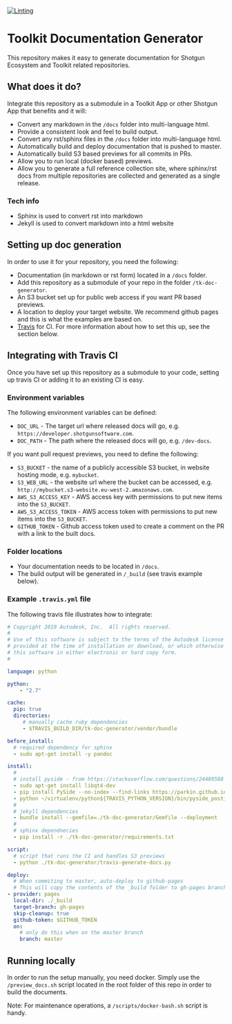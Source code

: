 [![Linting](https://img.shields.io/badge/PEP8%20by-Hound%20CI-a873d1.svg)](https://houndci.com)

# Toolkit Documentation Generator

This repository makes it easy to generate documentation for 
Shotgun Ecosystem and Toolkit related repositories.

## What does it do?

Integrate this repository as a submodule in a Toolkit App or other 
Shotgun App that benefits and it will:
 
- Convert any markdown in the `/docs` folder into multi-language html.
- Provide a consistent look and feel to build output.
- Convert any rst/sphinx files in the `/docs` folder into multi-language html.
- Automatically build and deploy documentation that is pushed to master.
- Automatically build S3 based previews for all commits in PRs.
- Allow you to run local (docker based) previews.
- Allow you to generate a full reference collection site, where sphinx/rst
  docs from multiple repositories are collected and generated as a single release.

### Tech info

- Sphinx is used to convert rst into markdown
- Jekyll is used to convert markdown into a html website


## Setting up doc generation

In order to use it for your repository, you need the following:
 
- Documentation (in markdown or rst form) located in a `/docs` folder.
- Add this repository as a submodule of your repo in the folder `/tk-doc-generator`.
- An S3 bucket set up for public web access if you want PR based previews.
- A location to deploy your target website. We recommend github pages and this
  is what the examples are based on. 
- [Travis](https://travis-ci.org) for CI. For more information about how to set this up,
  see the section below.


## Integrating with Travis CI

Once you have set up this repository as a submodule to your code, setting up 
travis CI or adding it to an existing CI is easy.

### Environment variables

The following environment variables can be defined:

- `DOC_URL` - The target url where released docs will go, e.g. `https://developer.shotgunsoftware.com`.
- `DOC_PATH` - The path where the released docs will go, e.g. `/dev-docs`. 

If you want pull request previews, you need to define the following:

- `S3_BUCKET` - the name of a publicly accessible S3 bucket, in website hosting mode, e.g. `mybucket`.
- `S3_WEB_URL` - the website url where the bucket can be accessed, e.g. `http://mybucket.s3-website.eu-west-2.amazonaws.com`.
- `AWS_S3_ACCESS_KEY` - AWS access key with permissions to put new items into the `S3_BUCKET`.
- `AWS_S3_ACCESS_TOKEN` - AWS access token with permissions to put new items into the `S3_BUCKET`.
- `GITHUB_TOKEN` - Github access token used to create a comment on the PR with a link to the built docs. 

### Folder locations

- Your documentation needs to be located in `/docs`.
- The build output will be generated in `/_build` (see travis example below).


### Example `.travis.yml` file

The following travis file illustrates how to integrate:

```yaml
# Copyright 2019 Autodesk, Inc.  All rights reserved.
#
# Use of this software is subject to the terms of the Autodesk license agreement
# provided at the time of installation or download, or which otherwise accompanies
# this software in either electronic or hard copy form.
#

language: python

python:
    - "2.7"

cache:
  pip: true
  directories:
     # manually cache ruby dependencies
     - $TRAVIS_BUILD_DIR/tk-doc-generator/vendor/bundle

before_install:
  # required dependency for sphinx
  - sudo apt-get install -y pandoc

install:
  # 
  # install pyside - from https://stackoverflow.com/questions/24489588
  - sudo apt-get install libqt4-dev
  - pip install PySide --no-index --find-links https://parkin.github.io/python-wheelhouse/;
  - python ~/virtualenv/python${TRAVIS_PYTHON_VERSION}/bin/pyside_postinstall.py -install
  #
  # jekyll dependencies
  - bundle install --gemfile=./tk-doc-generator/Gemfile --deployment
  #
  # sphinx dependnecies
  - pip install -r ./tk-doc-generator/requirements.txt

script:
  # script that runs the CI and handles S3 previews
  - python ./tk-doc-generator/travis-generate-docs.py

deploy:
  # When commiting to master, auto-deploy to github-pages
  # This will copy the contents of the _build folder to gh-pages branch and push
- provider: pages
  local-dir: ./_build
  target-branch: gh-pages
  skip-cleanup: true
  github-token: $GITHUB_TOKEN
  on:
    # only do this when on the master branch
    branch: master
```

## Running locally

In order to run the setup manually, you need docker.
Simply use the `/preview_docs.sh` script located in the root folder of
this repo in order to build the documents. 

Note: For maintenance operations, a `/scripts/docker-bash.sh` script is handy.


